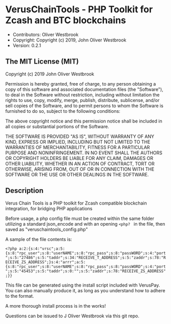 # VerusChainTools - PHP Toolkit for Zcash and BTC blockchains

 - Contributors: Oliver Westbrook
 - Copyright: Copyright (c) 2019, John Oliver Westbrook 
 - Version: 0.2.1

## The MIT License (MIT)
 
Copyright (c) 2019 John Oliver Westbrook

Permission is hereby granted, free of charge, to any person obtaining a copy
of this software and associated documentation files (the "Software"), to deal
in the Software without restriction, including without limitation the rights
to use, copy, modify, merge, publish, distribute, sublicense, and/or sell
copies of the Software, and to permit persons to whom the Software is
furnished to do so, subject to the following conditions:

The above copyright notice and this permission notice shall be included in
all copies or substantial portions of the Software.

THE SOFTWARE IS PROVIDED "AS IS", WITHOUT WARRANTY OF ANY KIND, EXPRESS OR
IMPLIED, INCLUDING BUT NOT LIMITED TO THE WARRANTIES OF MERCHANTABILITY,
FITNESS FOR A PARTICULAR PURPOSE AND NONINFRINGEMENT. IN NO EVENT SHALL THE
AUTHORS OR COPYRIGHT HOLDERS BE LIABLE FOR ANY CLAIM, DAMAGES OR OTHER
LIABILITY, WHETHER IN AN ACTION OF CONTRACT, TORT OR OTHERWISE, ARISING FROM,
OUT OF OR IN CONNECTION WITH THE SOFTWARE OR THE USE OR OTHER DEALINGS IN
THE SOFTWARE.

## Description
Verus Chain Tools is a PHP toolkit for Zcash compatible blockchain integration, for bridging PHP applications

Before usage, a php config file must be created within the same folder utilizing a standard json_encode and with an opening `<php? ` in the file, then saved as "veruschaintools_config.php"

A sample of the file contents is:

``<?php a:2:{s:4:"vrsc";a:5:{s:8:"rpc_user";s:8:"userNAME";s:8:"rpc_pass";s:8:"passWORD";s:4:"port";s:5:"27486";s:5:"taddr";s:34:"RECEIVE_T_ADDRESS";s:5:"zaddr";s:78:"RECEIVE_ZS_ADDRESS";}s:4:"arrr";a:5:{s:8:"rpc_user";s:8:"userNAME";s:8:"rpc_pass";s:8:"passWORD";s:4:"port";s:5:"45453";s:5:"taddr";s:0:"";s:5:"zaddr";s:78:"RECEIVE_ZS_ADDRESS";}}``

This file can be generated using the install script included with VerusPay.  You can also manually produce it, as long as you understand how to adhere to the format.

A more thorough install process is in the works!

Questions can be issued to J Oliver Westbrook via this git repo.
